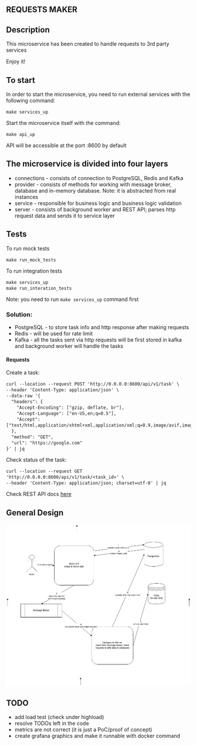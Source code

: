 ## REQUESTS MAKER

## Description
This microservice has been created to handle requests to 3rd party services

Enjoy it!

## To start

In order to start the microservice, you need to run external services with the following command:
```shell
make services_up
```
Start the microservice itself with the command:
```shell
make api_up
```
API will be accessible at the port :8600 by default

## The microservice is divided into four layers
* connections - consists of connection to PostgreSQL, Redis and Kafka
* provider - consists of methods for working with message broker, database and in-memory database. Note: it is abstracted from real instances
* service - responsible for business logic and business logic validation
* server - consists of background worker and REST API; parses http request data and sends it to service layer

## Tests

To run mock tests
```shell
make run_mock_tests
```

To run integration tests
```shell
make services_up
make run_interation_tests
```
Note: you need to run ```make services_up``` command first

### Solution:
* PostgreSQL - to store task info and http response after making requests
* Redis - will be used for rate limit
* Kafka - all the tasks sent via http requests will be first stored in kafka and background worker will handle the tasks

#### Requests

Create a task:
```shell
curl --location --request POST 'http://0.0.0.0:8600/api/v1/task' \
--header 'Content-Type: application/json' \
--data-raw '{
  "headers": {
    "Accept-Encoding": ["gzip, deflate, br"],
    "Accept-Language": ["en-US,en;q=0.5"],
    "Accept": ["text/html,application/xhtml+xml,application/xml;q=0.9,image/avif,image/webp,*/*;q=0.8"]
  },
  "method": "GET",
  "url": "https://google.com"
}' | jq
```

Check status of the task:

```shell
curl --location --request GET 'http://0.0.0.0:8600/api/v1/task/<task_id>' \
--header 'Content-Type: application/json; charset=utf-8' | jq
```

Check REST API docs [here](./docs/)

## General Design

![design of the microservice](./design.drawio.png)

## TODO
* add load test (check under highload)
* resolve TODOs left in the code
* metrics are not correct (it is just a PoC/proof of concept)
* create grafana graphics and make it runnable with docker command

